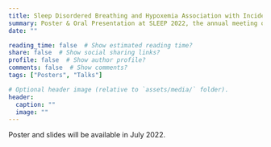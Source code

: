 ```yaml
---
title: Sleep Disordered Breathing and Hypoxemia Association with Incident Atrial Fibrillation in a Clinic-Based Cohort
summary: Poster & Oral Presentation at SLEEP 2022, the annual meeting of the Associated Professional Sleep Societies
date: ""

reading_time: false  # Show estimated reading time?
share: false  # Show social sharing links?
profile: false  # Show author profile?
comments: false  # Show comments?
tags: ["Posters", "Talks"]

# Optional header image (relative to `assets/media/` folder).
header:
  caption: ""
  image: ""
---
```


Poster and slides will be available in July 2022.
